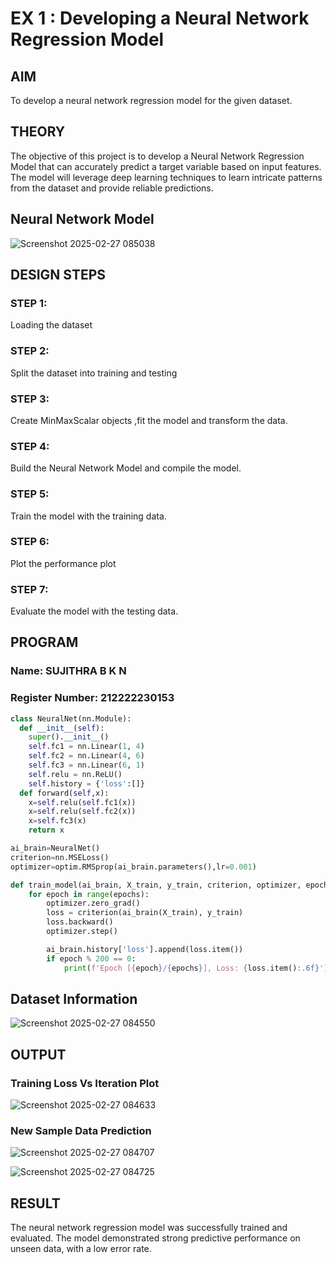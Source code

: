 # EX 1 : Developing a Neural Network Regression Model

## AIM

To develop a neural network regression model for the given dataset.

## THEORY

The objective of this project is to develop a Neural Network Regression Model that can accurately predict a target variable based on input features. The model will leverage deep learning techniques to learn intricate patterns from the dataset and provide reliable predictions.

## Neural Network Model

![Screenshot 2025-02-27 085038](https://github.com/user-attachments/assets/8a23e8ff-cc3a-4c27-bd03-286d2c0c9d9e)


## DESIGN STEPS

### STEP 1:

Loading the dataset

### STEP 2:

Split the dataset into training and testing

### STEP 3:

Create MinMaxScalar objects ,fit the model and transform the data.

### STEP 4:

Build the Neural Network Model and compile the model.

### STEP 5:

Train the model with the training data.

### STEP 6:

Plot the performance plot

### STEP 7:

Evaluate the model with the testing data.

## PROGRAM
### Name: SUJITHRA B K N
### Register Number: 212222230153
```python
class NeuralNet(nn.Module):
  def __init__(self):
    super().__init__()
    self.fc1 = nn.Linear(1, 4)
    self.fc2 = nn.Linear(4, 6)
    self.fc3 = nn.Linear(6, 1)
    self.relu = nn.ReLU()
    self.history = {'loss':[]}
  def forward(self,x):
    x=self.relu(self.fc1(x))
    x=self.relu(self.fc2(x))
    x=self.fc3(x)
    return x

ai_brain=NeuralNet()
criterion=nn.MSELoss()
optimizer=optim.RMSprop(ai_brain.parameters(),lr=0.001)

def train_model(ai_brain, X_train, y_train, criterion, optimizer, epochs=2000):
    for epoch in range(epochs):
        optimizer.zero_grad()
        loss = criterion(ai_brain(X_train), y_train)
        loss.backward()
        optimizer.step()

        ai_brain.history['loss'].append(loss.item())
        if epoch % 200 == 0:
            print(f'Epoch [{epoch}/{epochs}], Loss: {loss.item():.6f}')
```
## Dataset Information
![Screenshot 2025-02-27 084550](https://github.com/user-attachments/assets/57977aa3-ad27-4bf4-afc5-fc89d3f1ad1e)

## OUTPUT

### Training Loss Vs Iteration Plot
![Screenshot 2025-02-27 084633](https://github.com/user-attachments/assets/dbb0e281-d351-492d-b5d4-0e517a4d57cb)


### New Sample Data Prediction
![Screenshot 2025-02-27 084707](https://github.com/user-attachments/assets/da08c827-084b-4b64-85be-ea4fb60af556)

![Screenshot 2025-02-27 084725](https://github.com/user-attachments/assets/a75e6136-4c3b-43df-bd8c-ca92840789c0)

## RESULT
The neural network regression model was successfully trained and evaluated. The model demonstrated strong predictive performance on unseen data, with a low error rate.
